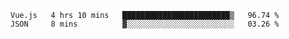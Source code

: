 <!--START_SECTION:waka-->
```text
Vue.js   4 hrs 10 mins   ████████████████████████▒   96.74 % 
JSON     8 mins          ▓░░░░░░░░░░░░░░░░░░░░░░░░   03.26 % 
```
<!--END_SECTION:waka-->
